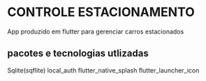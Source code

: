 # CONTROLE ESTACIONAMENTO

App produzido em flutter para gerenciar carros estacionados

## pacotes e tecnologias utlizadas

Sqlite(sqflite)
local_auth
flutter_native_splash
flutter_launcher_icon


